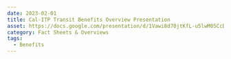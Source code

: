 ```yaml
---
date: 2023-02-01
title: Cal-ITP Transit Benefits Overview Presentation
asset: https://docs.google.com/presentation/d/1Vawi8d70jtKfL-u5lwM05CcDyQ5zB764/edit?usp=share_link&ouid=107888682452903153368&rtpof=true&sd=true
category: Fact Sheets & Overviews
tags:
  - Benefits
---
```

